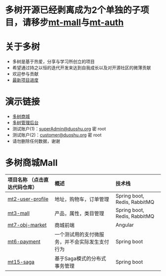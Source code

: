# 多树开源已经剥离成为2个单独的子项目，请移步[mt-mall](https://github.com/publicdevop2019/mt-mall)与[mt-auth](https://github.com/publicdevop2019/mt-auth)  
# 关于多树
- 多树是基于热爱，分享与学习所创立的项目
- 希望通过持之以恒的迭代开发来达到自我成长以及对开源社区的微薄贡献
- 欢迎参与贡献
- [最新项目进度](https://github.com/publicdevop2019?tab=projects)
# 演示链接
- [多树商城](https://www.duoshu.org)
- [多树管理后台](https://admin.duoshu.org/index.html)
- 测试账户(1)：superAdmin@duoshu.org 密 root
- 测试账户(2)：customer@duoshu.org 密 root
- 请勿删除任何数据，谢谢
# 多树商城Mall
| 项目名称    （点击直达代码仓库）                                                              | 概述                                 | 技术栈                                  |
|:------------------------------------------------------------------------|:------------------------------------|:------------------------------------|
| [mt2-user-profile](https://github.com/publicdevop2019/mt2-user-profile) | 地址，购物车，订单管理 |Spring boot, Redis, RabbitMQ
| [mt3-mall](https://github.com/publicdevop2019/mt3-mall )          | 产品，属性，类目管理       |Spring boot, Redis, RabbitMQ
| [mt7-obj-market](https://github.com/publicdevop2019/mt7-obj-market )    | 商城前端                     |Angular
| [mt6-payment](https://github.com/publicdevop2019/mt6-payment )                       | 一个测试用的支付微服务，并不会实际发生支付行为        |Spring boot
| [mt15-saga](https://github.com/publicdevop2019/mt15-saga ) | 基于Saga模式的分布式事务管理                                   |Spring boot
